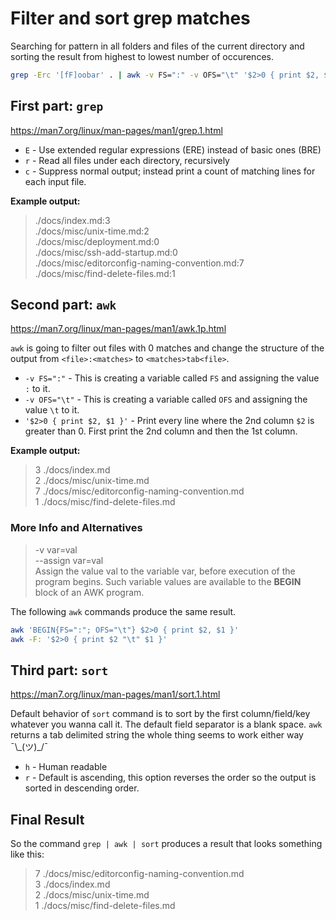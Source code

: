 # Filter and sort grep matches

Searching for pattern in all folders and files of the current directory and sorting the result from highest to lowest number of occurences.

```sh
grep -Erc '[fF]oobar' . | awk -v FS=":" -v OFS="\t" '$2>0 { print $2, $1 }' | sort -hr
```

## First part: `grep`

https://man7.org/linux/man-pages/man1/grep.1.html

- `E` - Use extended regular expressions (ERE) instead of basic ones (BRE)
- `r` - Read all files under each directory, recursively
- `c` - Suppress normal output; instead print a count of matching lines for each input file.

**Example output:**

> ./docs/index.md:3  
> ./docs/misc/unix-time.md:2  
> ./docs/misc/deployment.md:0  
> ./docs/misc/ssh-add-startup.md:0  
> ./docs/misc/editorconfig-naming-convention.md:7  
> ./docs/misc/find-delete-files.md:1

## Second part: `awk`

https://man7.org/linux/man-pages/man1/awk.1p.html

`awk` is going to filter out files with 0 matches and change the structure of the output from `<file>:<matches>` to `<matches>tab<file>`.

- `-v FS=":"` - This is creating a variable called `FS` and assigning the value `:` to it.
- `-v OFS="\t"` - This is creating a variable called `OFS` and assigning the value `\t` to it.
- `'$2>0 { print $2, $1 }'` - Print every line where the 2nd column `$2` is greater than 0. First print the 2nd column and then the 1st column.

**Example output:**

> 3 ./docs/index.md  
> 2 ./docs/misc/unix-time.md  
> 7 ./docs/misc/editorconfig-naming-convention.md  
> 1 ./docs/misc/find-delete-files.md

### More Info and Alternatives

> -v var=val  
> --assign var=val  
> Assign the value val to the variable var, before execution of the program begins. Such variable values are available to the **BEGIN** block of an AWK program.

The following `awk` commands produce the same result.

```sh
awk 'BEGIN{FS=":"; OFS="\t"} $2>0 { print $2, $1 }'
awk -F: '$2>0 { print $2 "\t" $1 }'
```

## Third part: `sort`

https://man7.org/linux/man-pages/man1/sort.1.html

Default behavior of `sort` command is to sort by the first column/field/key whatever you wanna call it. The default field separator is a blank space. `awk` returns a tab delimited string the whole thing seems to work either way ¯\\\_(ツ)\_/¯

- `h` - Human readable
- `r` - Default is ascending, this option reverses the order so the output is sorted in descending order.

## Final Result

So the command `grep | awk | sort` produces a result that looks something like this:

> 7 ./docs/misc/editorconfig-naming-convention.md  
> 3 ./docs/index.md  
> 2 ./docs/misc/unix-time.md  
> 1 ./docs/misc/find-delete-files.md
